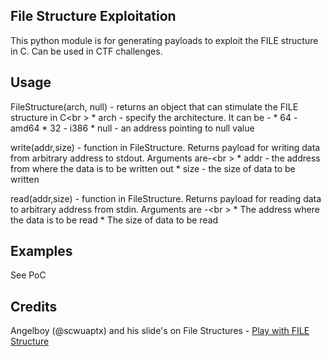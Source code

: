 <b>File Structure Exploitation</b>
---------------------------

This python module is for generating payloads to exploit the FILE structure in C. Can be used in CTF challenges.

<b>Usage</b>
-----

FileStructure(arch, null) - returns an object that can stimulate the FILE structure in C<br \>
                            * arch - specify the architecture. It can be -
                              * 64 - amd64
                              * 32 - i386
                            * null - an address pointing to null value

write(addr,size) - function in FileStructure. Returns payload for writing data from arbitrary address to stdout. Arguments are-<br \> 
                       * addr - the address from where the data is to be written out
                       * size - the size of data to be written

read(addr,size) - function in FileStructure. Returns payload for reading data to arbitrary address from stdin. Arguments are -<br \>
                       * The address where the data is to be read
                       * The size of data to be read

<b>Examples</b>
--------

See PoC

<b>Credits</b>
-------

Angelboy (@scwuaptx) and his slide's on File Structures - <a href="http://4ngelboy.blogspot.in/2017/11/play-with-file-structure-yet-another.html">Play with FILE Structure</a>
